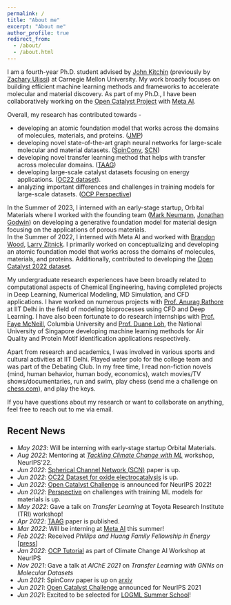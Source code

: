 ```yaml
---
permalink: /
title: "About me"
excerpt: "About me"
author_profile: true
redirect_from: 
  - /about/
  - /about.html
---
```


I am a fourth-year Ph.D. student advised by [John Kitchin](https://engineering.cmu.edu/directory/bios/kitchin-john.html) (previously by [Zachary Ulissi](https://ulissigroup.cheme.cmu.edu/bio/)) at Carnegie Mellon University. My work broadly focuses on building efficient machine learning methods and frameworks to accelerate molecular and material discovery. As part of my Ph.D., I have been collaboratively working on the [Open Catalyst Project](https://opencatalystproject.org/) with [Meta AI](https://ai.facebook.com/). 

Overall, my research has contributed towards -
- developing an atomic foundation model that works across the domains of molecules, materials, and proteins. ([JMP](https://arxiv.org/abs/2310.16802))
- developing novel state-of-the-art graph neural networks for large-scale molecular and material datasets. ([SpinConv](https://arxiv.org/abs/2106.09575), [SCN](https://proceedings.neurips.cc/paper_files/paper/2022/hash/3501bea1ac61fedbaaff2f88e5fa9447-Abstract-Conference.html))
- developing novel transfer learning method that helps with transfer across molecular domains. ([TAAG](https://pubs.aip.org/aip/jcp/article/156/18/184702/2841241))
- developing large-scale catalyst datasets focusing on energy applications. ([OC22 dataset](https://pubs.acs.org/doi/full/10.1021/acscatal.2c05426)).
- analyzing important differences and challenges in training models for large-scale datasets. ([OCP Perspective](https://pubs.acs.org/doi/full/10.1021/acscatal.2c02291))

In the Summer of 2023, I interned with an early-stage startup, Orbital Materials where I worked with the founding team ([Mark Neumann](https://www.linkedin.com/in/mark-neumann-aa3388ab/?challengeId=AQFZXrjLLKFy8wAAAYpGlWSGVKyRmaeefyHNAUHeFwfQxApRNsBOXR6PqoF6GCyTRmGU_241baGpb1xSJmUBBF5O2xseCEYcfA&submissionId=bc09e7f9-842b-8017-d8e2-7b76bdf22b45&challengeSource=AgEqDdQJZNVZ0gAAAYpGlZpCX2gIjhlmyc-lp9n0OFJ66IAhV8u6IGzqYjhRUjk&challegeType=AgFVRamHX2pW4QAAAYpGlZpFJXCnZ2raYNnHDmknUowFxFo9PBNYG9M&memberId=AgFsiwykqFBfDwAAAYpGlZpJ09Gcgz9AAPhKOKWoaq9VQVM&recognizeDevice=AgEN7E6709ej6wAAAYpGlZpMojgPu1MYCZaXjV_QnRQ7n42Vbrp6), [Jonathan Godwin](https://uk.linkedin.com/in/jonathan-godwin-12907638?original_referer=https%3A%2F%2Fwww.google.com%2F)) on developing a generative foundation model for material design focusing on the applications of porous materials.   
In the Summer of 2022, I interned with Meta AI and worked with [Brandon Wood](https://www.linkedin.com/in/brandon-wood-b5732852), [Larry Zitnick](http://larryzitnick.org/). I primarily worked on conceptualizing and developing an atomic foundation model that works across the domains of molecules, materials, and proteins. Additionally, contributed to developing the [Open Catalyst 2022 dataset](https://pubs.acs.org/doi/abs/10.1021/acscatal.2c05426).

My undergraduate research experiences have been broadly related to computational aspects of Chemical Engineering, having completed projects in Deep Learning, Numerical Modeling, MD Simulation, and CFD applications. I have worked on numerous projects with [Prof. Anurag Rathore](http://biotechcmz.com/work-experience.html) at IIT Delhi in the field of modeling bioprocesses using CFD and Deep Learning. I have also been fortunate to do research internships with [Prof. Faye McNeill](http://mcneill-lab.org/v-faye-mcneill/), Columbia University and [Prof. Duane Loh](http://blog.nus.edu.sg/duaneloh/), the National University of Singapore developing machine learning methods for Air Quality and Protein Motif identification applications respectively.

Apart from research and academics, I was involved in various sports and cultural activities at IIT Delhi. Played water polo for the college team and was part of the Debating Club. In my free time, I read non-fiction novels (mind, human behavior, human body, economics), watch movies/TV shows/documentaries, run and swim, play chess (send me a challenge on [chess.com](https://www.chess.com/member/adeeshk)), and play the keys. 

If you have questions about my research or want to collaborate on anything, feel free to reach out to me via email.

## Recent News
- *May 2023*: Will be interning with early-stage startup Orbital Materials.
- *Aug 2022*: Mentoring at [*Tackling Climate Change with ML*](https://www.climatechange.ai/events/neurips2022) workshop, NeurIPS'22. 
- *Jun 2022*: [Spherical Channel Network (SCN)](https://arxiv.org/pdf/2206.14331.pdf) paper is up.
- *Jun 2022*: [OC22 Dataset for oxide electrocatalysis](https://arxiv.org/pdf/2206.08917.pdf) is up.
- *Jun 2022*: [Open Catalyst Challenge](https://opencatalystproject.org/challenge.html) is announced for NeurIPS 2022!
- *Jun 2022*: [Perspective](https://arxiv.org/pdf/2206.02005.pdf) on challenges with training ML models for materials is up. 
- *May 2022*: Gave a talk on *Transfer Learning* at Toyota Research Institute (TRI) workshop!
- *Apr 2022*: [TAAG](https://aip.scitation.org/doi/abs/10.1063/5.0088019) paper is published. 
- *Mar 2022*: Will be interning at [Meta AI](https://ai.facebook.com/research/impact/open-catalyst?utm_source=twitter&utm_medium=organic_social&utm_campaign=impact&utm_content=open-catalyst_people) this summer!
- *Feb 2022*: Received *Phillips and Huang Family Fellowship in Energy* [[press](https://www.cheme.engineering.cmu.edu/news/2022/02/03-presidential-and-graduate-fellowships.html)] 
- *Jan 2022*: [OCP Tutorial](https://colab.research.google.com/drive/1oGZcrakB4Pbj8Xq74lSvcRDUHw9L-Dh5?usp=sharing) as part of Climate Change AI Workshop at NeurIPS 
- *Nov 2021*: Gave a talk at *AIChE 2021* on *Transfer Learning with GNNs on Molecular Datasets*
- *Jun 2021*: SpinConv paper is up on [arxiv](https://arxiv.org/pdf/2106.09575v1.pdf) 
- *Jun 2021*: [Open Catalyst Challenge](https://opencatalystproject.org/challenge.html) announced for NeurIPS 2021 
- *Jun 2021*: Excited to be selected for [LOGML Summer School](https://www.logml.ai/)! 


